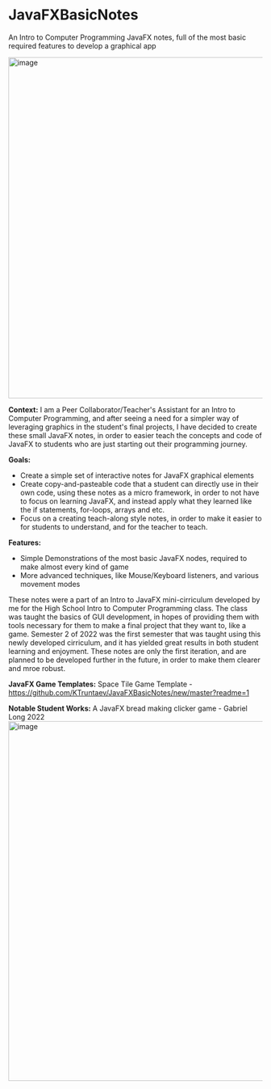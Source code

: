 # JavaFXBasicNotes
An Intro to Computer Programming JavaFX notes, full of the most basic required features to develop a graphical app

<img width="675" alt="image" src="https://user-images.githubusercontent.com/72285578/170032402-3ee4074b-3753-44ad-930b-0d01a88139c5.png">

**Context:** I am a Peer Collaborator/Teacher's Assistant for an Intro to Computer Programming, and after seeing a need for a simpler way of leveraging graphics in the student's final projects, I have decided to create these small JavaFX notes, in order to easier teach the concepts and code of JavaFX to students who are just starting out their programming journey.

**Goals:** 
- Create a simple set of interactive notes for JavaFX graphical elements
- Create copy-and-pasteable code that a student can directly use in their own code, using these notes as a micro framework, in order to not have to focus on learning JavaFX, and instead apply what they learned like the if statements, for-loops, arrays and etc.
- Focus on a creating teach-along style notes, in order to make it easier to for students to understand, and for the teacher to teach. 

**Features:**
- Simple Demonstrations of the most basic JavaFX nodes, required to make almost every kind of game
- More advanced techniques, like Mouse/Keyboard listeners, and various movement modes

These notes were a part of an Intro to JavaFX mini-cirriculum developed by me for the High School Intro to Computer Programming class. The class was taught the basics of GUI development, in hopes of providing them with tools necessary for them to make a final project that they want to, like a game. Semester 2 of 2022 was the first semester that was taught using this newly developed cirriculum, and it has yielded great results in both student learning and enjoyment. These notes are only the first iteration, and are planned to be developed further in the future, in order to make them clearer and mroe robust.

**JavaFX Game Templates:**
Space Tile Game Template - https://github.com/KTruntaev/JavaFXBasicNotes/new/master?readme=1 

**Notable Student Works:**
A JavaFX bread making clicker game - Gabriel Long 2022
<img width="712" alt="image" src="https://user-images.githubusercontent.com/72285578/170038506-af090612-740b-486d-b03a-8bdea242e5ec.png">
